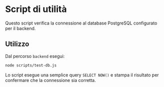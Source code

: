 # Script di utilità

Questo script verifica la connessione al database PostgreSQL configurato per il backend.

## Utilizzo

Dal percorso `backend` esegui:

```bash
node scripts/test-db.js
```

Lo script esegue una semplice query `SELECT NOW()` e stampa il risultato per confermare che la connessione sia corretta.
